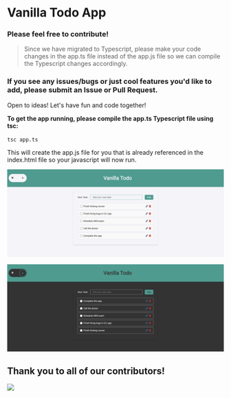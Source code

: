 # Vanilla Todo App
### Please feel free to contribute! 
>Since we have migrated to Typescript, please make your code changes in the app.ts file instead of the app.js file so we can compile the Typescript changes accordingly.
### If you see any issues/bugs or just cool features you'd like to add, please submit an Issue or Pull Request.

Open to ideas! Let's have fun and code together!

**To get the app running, please compile the app.ts Typescript file using tsc:**

`tsc app.ts`

This will create the app.js file for you that is already referenced in the index.html file so your javascript will now run.

![alt text](/screenshots/image.png)

![alt text](/screenshots/image-1.png)

## Thank you to all of our contributors!

<a href="https://github.com/TysonThurman/Vanilla-Todo/graphs/contributors">
  <img src="https://contrib.rocks/image?repo=TysonThurman/Vanilla-Todo" />
</a>

